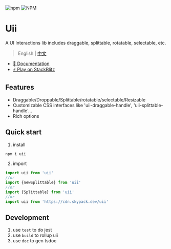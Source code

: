 ![npm](https://img.shields.io/npm/v/uii?style=plastic)
![NPM](https://img.shields.io/npm/l/uii)

# Uii
A UI Interactions lib includes draggable, splittable, rotatable, selectable, etc.
> English | [中文](./README_ZH.md)

- [📑 Documentation](https://holyhigh2.github.io/uii/)
- [⚡ Play on StackBlitz](https://stackblitz.com/edit/func-js?file=index.ts)

## Features
- Draggable/Droppable/Splittable/rotatable/selectable/Resizable
- Customizable CSS interfaces like 'uii-draggable-handle', 'uii-splittable-handle'...
- Rich options

## Quick start
1. install
```sh
npm i uii
```
2. import
```ts
import uii from 'uii'
//or
import {newSplittable} from 'uii'
//or
import {Splittable} from 'uii'
//or
import uii from 'https://cdn.skypack.dev/uii'
```

## Development
1. use `test` to do jest 
2. use `build` to rollup uii
3. use `doc` to gen tsdoc